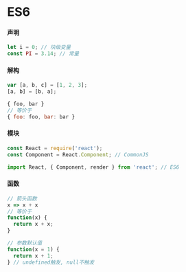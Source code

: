 ES6
===
#### 声明
```js
let i = 0; // 块级变量
const PI = 3.14; // 常量
```

#### 解构
```js
var [a, b, c] = [1, 2, 3];
[a, b] = [b, a];

{ foo, bar }
// 等价于
{ foo: foo, bar: bar }
```

#### 模块
```js
const React = require('react');
const Component = React.Component; // CommonJS

import React, { Component, render } from 'react'; // ES6
```

#### 函数
```js
// 箭头函数
x => x + x
// 等价于
function(x) {
  return x + x;
}

// 参数默认值
function(x = 1) {
  return x + 1;
} // undefined触发, null不触发
```
